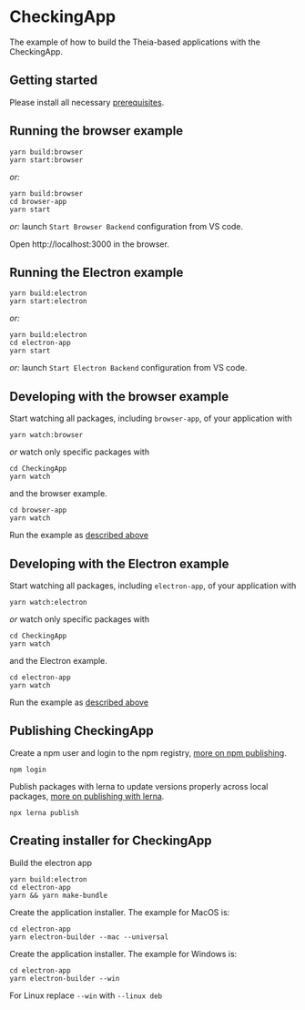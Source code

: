 # CheckingApp
The example of how to build the Theia-based applications with the CheckingApp.

## Getting started

Please install all necessary [prerequisites](https://github.com/eclipse-theia/theia/blob/master/doc/Developing.md#prerequisites).

## Running the browser example

    yarn build:browser
    yarn start:browser

*or:*

    yarn build:browser
    cd browser-app
    yarn start

*or:* launch `Start Browser Backend` configuration from VS code.

Open http://localhost:3000 in the browser.

## Running the Electron example

    yarn build:electron
    yarn start:electron

*or:*

    yarn build:electron
    cd electron-app
    yarn start

*or:* launch `Start Electron Backend` configuration from VS code.


## Developing with the browser example

Start watching all packages, including `browser-app`, of your application with

    yarn watch:browser

*or* watch only specific packages with

    cd CheckingApp
    yarn watch

and the browser example.

    cd browser-app
    yarn watch

Run the example as [described above](#Running-the-browser-example)
## Developing with the Electron example

Start watching all packages, including `electron-app`, of your application with

    yarn watch:electron

*or* watch only specific packages with

    cd CheckingApp
    yarn watch

and the Electron example.

    cd electron-app
    yarn watch

Run the example as [described above](#Running-the-Electron-example)

## Publishing CheckingApp

Create a npm user and login to the npm registry, [more on npm publishing](https://docs.npmjs.com/getting-started/publishing-npm-packages).

    npm login

Publish packages with lerna to update versions properly across local packages, [more on publishing with lerna](https://github.com/lerna/lerna#publish).

    npx lerna publish

## Creating installer for CheckingApp

Build the electron app

    yarn build:electron
    cd electron-app
    yarn && yarn make-bundle

Create the application installer.  The example for MacOS is:

    cd electron-app
    yarn electron-builder --mac --universal

Create the application installer.  The example for Windows is:

    cd electron-app
    yarn electron-builder --win

For Linux replace `--win` with `--linux deb`
